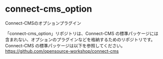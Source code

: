 # connect-cms_option
Connect-CMSのオプションプラグイン

「connect-cms_option」リポジトリは、Connect-CMS の標準パッケージには含まれない、オプションのプラグインなどを格納するためのリポジトリです。
Connect-CMS の標準パッケージは以下を参照してください。
https://github.com/opensource-workshop/connect-cms
